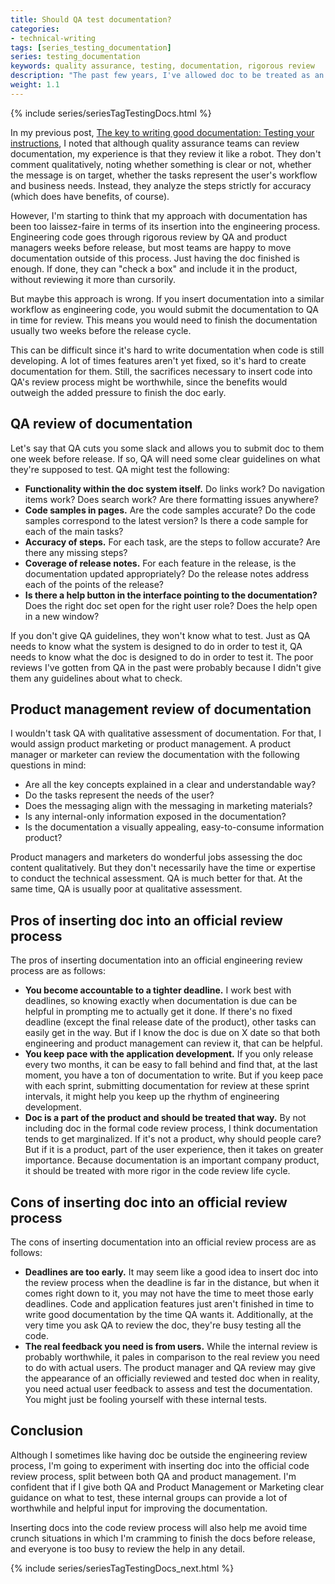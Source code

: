 ```yaml
---
title: Should QA test documentation?
categories:
- technical-writing
tags: [series_testing_documentation]
series: testing_documentation
keywords: quality assurance, testing, documentation, rigorous review
description: "The past few years, I've allowed doc to be treated as an external product, separate from the software engineering code. In reality, doc would probably benefit tremendously from a more strict integration with the engineering code review cycles, with the review split between QA and product management."
weight: 1.1
---
```

{% include series/seriesTagTestingDocs.html %}

In my previous post, [The key to writing good documentation: Testing your instructions](https://idratherbewriting.com/2015/07/07/testing-your-instructions/), I noted that although quality assurance teams can review documentation, my experience is that they review it like a robot. They don't comment qualitatively, noting whether something is clear or not, whether the message is on target, whether the tasks represent the user's workflow and business needs. Instead, they analyze the steps strictly for accuracy (which does have benefits, of course).

However, I'm starting to think that my approach with documentation has been too laissez-faire in terms of its insertion into the engineering process. Engineering code goes through rigorous review by QA and product managers weeks before release, but most teams are happy to move documentation outside of this process. Just having the doc finished is enough. If done, they can "check a box" and include it in the product, without reviewing it more than cursorily.

But maybe this approach is wrong. If you insert documentation into a similar workflow as engineering code, you would submit the documentation to QA in time for review. This means you would need to finish the documentation usually two weeks before the release cycle. 

This can be difficult since it's hard to write documentation when code is still developing. A lot of times features aren't yet fixed, so it's hard to create documentation for them. Still, the sacrifices necessary to insert code into QA's review process might be worthwhile, since the benefits would outweigh the added pressure to finish the doc early. 

## QA review of documentation

Let's say that QA cuts you some slack and allows you to submit doc to them one week before release. If so, QA will need some clear guidelines on what they're supposed to test. QA might test the following:

* **Functionality within the doc system itself.** Do links work? Do navigation items work? Does search work? Are there formatting issues anywhere? 
* **Code samples in pages.** Are the code samples accurate? Do the code samples correspond to the latest version? Is there a code sample for each of the main tasks?
* **Accuracy of steps.** For each task, are the steps to follow accurate? Are there any missing steps? 
* **Coverage of release notes.** For each feature in the release, is the documentation updated appropriately? Do the release notes address each of the points of the release?
* **Is there a help button in the interface pointing to the documentation?** Does the right doc set open for the right user role? Does the help open in a new window?

If you don't give QA guidelines, they won't know what to test. Just as QA needs to know what the system is designed to do in order to test it, QA needs to know what the doc is designed to do in order to test it. The poor reviews I've gotten from QA in the past were probably because I didn't give them any guidelines about what to check. 

## Product management review of documentation

I wouldn't task QA with qualitative assessment of documentation. For that, I would assign product marketing or product management. A product manager or marketer can review the documentation with the following questions in mind:

* Are all the key concepts explained in a clear and understandable way?
* Do the tasks represent the needs of the user?
* Does the messaging align with the messaging in marketing materials?
* Is any internal-only information exposed in the documentation?
* Is the documentation a visually appealing, easy-to-consume information product?

Product managers and marketers do wonderful jobs assessing the doc content qualitatively. But they don't necessarily have the time or expertise to conduct the technical assessment. QA is much better for that. At the same time, QA is usually poor at qualitative assessment.

## Pros of inserting doc into an official review process

The pros of inserting documentation into an official engineering review process are as follows:

* **You become accountable to a tighter deadline.** I work best with deadlines, so knowing exactly when documentation is due can be helpful in prompting me to actually get it done. If there's no fixed deadline (except the final release date of the product), other tasks can easily get in the way. But if I know the doc is due on X date so that both engineering and product management can review it, that can be helpful.
* **You keep pace with the application development.** If you only release every two months, it can be easy to fall behind and find that, at the last moment, you have a ton of documentation to write. But if you keep pace with each sprint, submitting documentation for review at these sprint intervals, it might help you keep up the rhythm of engineering development. 
* **Doc is a part of the product and should be treated that way.** By not including doc in the formal code review process, I think documentation tends to get marginalized. If it's not a product, why should people care? But if it is a product, part of the user experience, then it takes on greater importance. Because documentation is an important company product, it should be treated with more rigor in the code review life cycle.

## Cons of inserting doc into an official review process

The cons of inserting documentation into an official review process are as follows:

* **Deadlines are too early.** It may seem like a good idea to insert doc into the review process when the deadline is far in the distance, but when it comes right down to it, you may not have the time to meet those early deadlines. Code and application features just aren't finished in time to write good documentation by the time QA wants it. Additionally, at the very time you ask QA to review the doc, they're busy testing all the code.
* **The real feedback you need is from users.** While the internal review is probably worthwhile, it pales in comparison to the real review you need to do with actual users. The product manager and QA review may give the appearance of an officially reviewed and tested doc when in reality, you need actual user feedback to assess and test the documentation. You might just be fooling yourself with these internal tests.

## Conclusion

Although I sometimes like having doc be outside the engineering review process, I'm going to experiment with inserting doc into the official code review process, split between both QA and product management. I'm confident that if I give both QA and Product Management or Marketing clear guidance on what to test, these internal groups can provide a lot of worthwhile and helpful input for improving the documentation.

Inserting docs into the code review process will also help me avoid time crunch situations in which I'm cramming to finish the docs before release, and everyone is too busy to review the help in any detail.

{% include series/seriesTagTestingDocs_next.html %}


